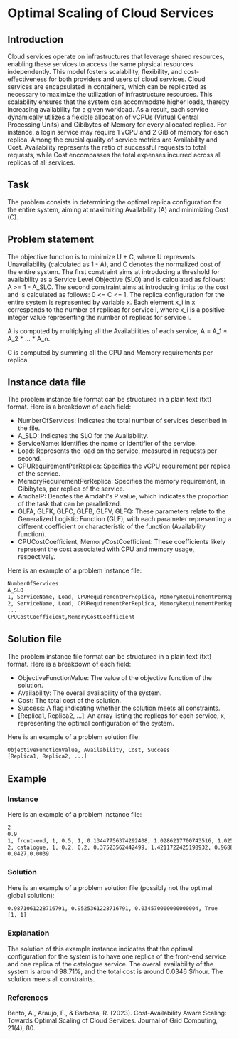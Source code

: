 # Optimal Scaling of Cloud Services

<!--
Authors: 
1. André Bento (apbento@dei.uc.pt)
2. Filipe Araújo (filipius@dei.uc.pt)
3. Raul Barbosa (rbarbosa@dei.uc.pt)
-->

## Introduction

Cloud services operate on infrastructures that leverage shared resources, enabling these services to access the same physical resources independently. This model fosters scalability, flexibility, and cost-effectiveness for both providers and users of cloud services. Cloud services are encapsulated in containers, which can be replicated as necessary to maximize the utilization of infrastructure resources. This scalability ensures that the system can accommodate higher loads, thereby increasing availability for a given workload. As a result, each service dynamically utilizes a flexible allocation of vCPUs (Virtual Central Processing Units) and Gibibytes of Memory for every allocated replica. For instance, a login service may require 1 vCPU and 2 GiB of memory for each replica.
Among the crucial quality of service metrics are Availability and Cost. Availability represents the ratio of successful requests to total requests, while Cost encompasses the total expenses incurred across all replicas of all services.

## Task

The problem consists in determining the optimal replica configuration for the entire system, aiming at maximizing Availability (A) and minimizing Cost (C).

## Problem statement

The objective function is to minimize U + C, where U represents Unavailability (calculated as 1 - A), and C denotes the normalized cost of the entire system.
The first constraint aims at introducing a threshold for availability as a Service Level Objective (SLO) and is calculated as follows: A >= 1 - A_SLO.
The second constraint aims at introducing limits to the cost and is calculated as follows: 0 <= C <= 1.
The replica configuration for the entire system is represented by variable x. Each element x_i in x corresponds to the number of replicas for service i, where x_i is a positive integer value representing the number of replicas for service i.

A is computed by multiplying all the Availabilities of each service, A = A_1 * A_2 * ... * A_n.

C is computed by summing all the CPU and Memory requirements per replica.

## Instance data file

The problem instance file format can be structured in a plain text (txt) format.
Here is a breakdown of each field:

- NumberOfServices: Indicates the total number of services described in the file.
- A_SLO: Indicates the SLO for the Availability.
- ServiceName: Identifies the name or identifier of the service.
- Load: Represents the load on the service, measured in requests per second.
- CPURequirementPerReplica: Specifies the vCPU requirement per replica of the service.
- MemoryRequirementPerReplica: Specifies the memory requirement, in Gibibytes, per replica of the service.
- AmdhalP: Denotes the Amdahl's P value, which indicates the proportion of the task that can be parallelized.
- GLFA, GLFK, GLFC, GLFB, GLFV, GLFQ: These parameters relate to the Generalized Logistic Function (GLF), with each parameter representing a different coefficient or characteristic of the function (Availability function).
- CPUCostCoefficient, MemoryCostCoefficient: These coefficients likely represent the cost associated with CPU and memory usage, respectively.

Here is an example of a problem instance file:
```txt
NumberOfServices
A_SLO
1, ServiceName, Load, CPURequirementPerReplica, MemoryRequirementPerReplica, AmdhalP, GLFA, GLFK, GLFC, GLFB, GLFV, GLFQ
2, ServiceName, Load, CPURequirementPerReplica, MemoryRequirementPerReplica, AmdhalP, GLFA, GLFK, GLFC, GLFB, GLFV, GLFQ
...
CPUCostCoefficient,MemoryCostCoefficient
```

## Solution file

The problem instance file format can be structured in a plain text (txt) format.
Here is a breakdown of each field:

- ObjectiveFunctionValue: The value of the objective function of the solution.
- Availability: The overall availability of the system.
- Cost: The total cost of the solution.
- Success: A flag indicating whether the solution meets all constraints.
- [Replica1, Replica2, ...]: An array listing the replicas for each service, x, representing the optimal configuration of the system.

Here is an example of a problem solution file:
```txt
ObjectiveFunctionValue, Availability, Cost, Success
[Replica1, Replica2, ...]
```

## Example

### Instance

Here is an example of a problem instance file:
```txt
2
0.9
1, front-end, 1, 0.5, 1, 0.13447756374292408, 1.0286217700743516, 1.025725768730294, 0.9937672415588138, 0.00671433461475121, 0.0010703634023358406, 0.004259711742494379
2, catalogue, 1, 0.2, 0.2, 0.37523562442499, 1.4211722425198932, 0.9688699107930816, 1.501401141904585e-08, 0.02265990255071186, 16.092457989374267, 4.7297917338942606
0.0427,0.0039
```

### Solution

Here is an example of a problem solution file (possibly not the optimal global solution):
```txt
0.9871061228716791, 0.9525361228716791, 0.034570000000000004, True
[1, 1]
```

### Explanation

The solution of this example instance indicates that the optimal configuration for the system is to have one replica of the front-end service and one replica of the catalogue service. The overall availability of the system is around 98.71%, and the total cost is around 0.0346 $/hour. The solution meets all constraints.

### References

Bento, A., Araujo, F., & Barbosa, R. (2023). Cost-Availability Aware Scaling: Towards Optimal Scaling of Cloud Services. Journal of Grid Computing, 21(4), 80.
